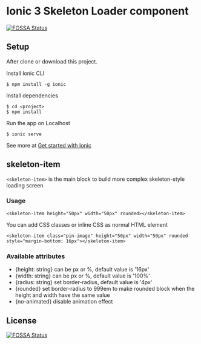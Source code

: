 # Ionic 3 Skeleton Loader component
[![FOSSA Status](https://app.fossa.io/api/projects/git%2Bgithub.com%2Fmrhieu%2Fionic-skeleton-loader.svg?type=shield)](https://app.fossa.io/projects/git%2Bgithub.com%2Fmrhieu%2Fionic-skeleton-loader?ref=badge_shield)


## Setup

After clone or download this project.

Install Ionic CLI

```
$ npm install -g ionic
```

Install dependencies

```
$ cd <project>
$ npm install
```

Run the app on Localhost

```
$ ionic serve
```

See more at [Get started with Ionic](https://ionicframework.com/getting-started/)

## skeleton-item
`<skeleton-item>` is the main block to build more complex skeleton-style loading screen

### Usage

```
<skeleton-item height="50px" width="50px" rounded></skeleton-item>
```

You can add CSS classes or inline CSS as normal HTML element

```
<skeleton-item class="pin-image" height="50px" width="50px" rounded style="margin-bottom: 16px"></skeleton-item>
```

### Available attributes

- {height: string} can be px or %, default value is '16px'
- {width: string} can be px or %, default value is '100%'
- {radius: string} set border-radius, default value is '4px'
- {rounded} set border-radius to 999em to make rounded block when the height and width have the same value
- {no-animated} disable animation effect


## License
[![FOSSA Status](https://app.fossa.io/api/projects/git%2Bgithub.com%2Fmrhieu%2Fionic-skeleton-loader.svg?type=large)](https://app.fossa.io/projects/git%2Bgithub.com%2Fmrhieu%2Fionic-skeleton-loader?ref=badge_large)